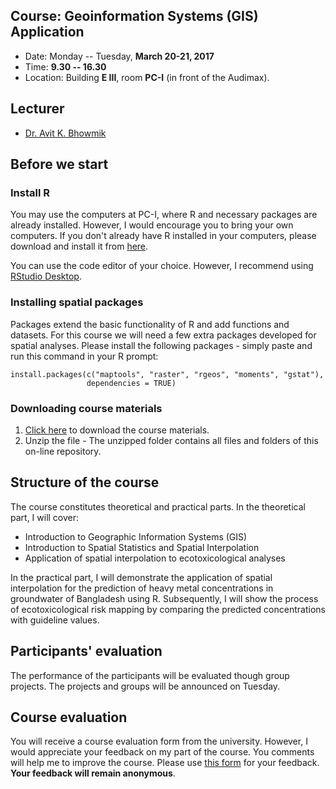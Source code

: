 Course: Geoinformation Systems (GIS) Application
--------------------------------

* Date: Monday -- Tuesday, **March 20-21, 2017**
* Time: **9.30 -- 16.30** 
* Location:  Building **E III**, room **PC-I** (in front of the Audimax).


## Lecturer

* [Dr. Avit K. Bhowmik](https://avitbhowmik.ml/)


## Before we start

### Install R

You may use the computers at PC-I, where R and necessary packages are already installed. However, I would encourage you to bring your own computers. If you don't already have R installed in your computers, please download and install it from [here](http://cran.rstudio.com/). 

You can use the code editor of your choice. However, I recommend using [RStudio Desktop](http://www.rstudio.com/products/rstudio/download/).


### Installing spatial packages

Packages extend the basic functionality of R and add functions and datasets.
For this course we will need a few extra packages developed for spatial analyses. Please install the following packages - simply paste and run this command in your R prompt:

```{R}
install.packages(c("maptools", "raster", "rgeos", "moments", "gstat"), 
                 dependencies = TRUE)
```


### Downloading course materials

1. [Click here](https://github.com/AvitBhowmik/gisapp17/archive/master.zip) to download the course materials.
2. Unzip the file - The unzipped folder contains all files and folders of this on-line repository.


## Structure of the course

The course constitutes theoretical and practical parts. In the theoretical part, I will cover:

* Introduction to Geographic Information Systems (GIS)
* Introduction to Spatial Statistics and Spatial Interpolation 
* Application of spatial interpolation to ecotoxicological analyses

In the practical part, I will demonstrate the application of spatial interpolation for the prediction of heavy metal concentrations in groundwater of Bangladesh using R. Subsequently, I will show the process of ecotoxicological risk mapping by comparing the predicted concentrations with guideline values.


## Participants' evaluation

The performance of the participants will be evaluated though group projects. The projects and groups will be announced on Tuesday.


## Course evaluation

You will receive a course evaluation form from the university. However, I would appreciate your feedback on my part of the course. You comments will help me to improve the course. Please use [this form](https://goo.gl/forms/8JDk97hKWsUWLQYx1) for your feedback. **Your feedback will remain anonymous**.